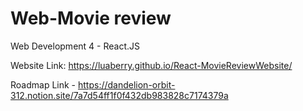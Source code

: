 # Web-Movie review

Web Development 4 - React.JS

Website Link: https://luaberry.github.io/React-MovieReviewWebsite/

Roadmap Link - https://dandelion-orbit-312.notion.site/7a7d54ff1f0f432db983828c7174379a
